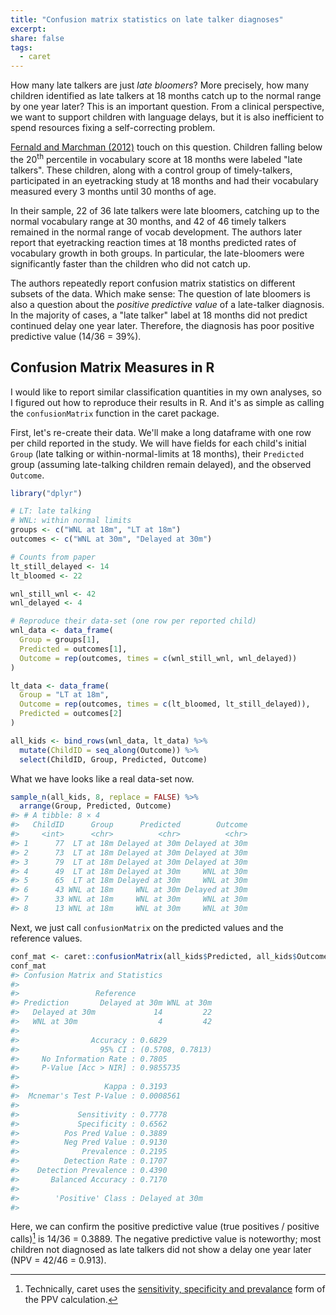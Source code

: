 ```yaml
---
title: "Confusion matrix statistics on late talker diagnoses"
excerpt:
share: false
tags:
  - caret
---
```


How many late talkers are just _late bloomers_? More precisely, how many
children identified as late talkers at 18 months catch up to the normal range
by one year later? This is an important question. From a clinical perspective,
we want to support children with language delays, but it is also inefficient to
spend resources fixing a self-correcting problem.

[Fernald and Marchman (2012)](https://www.ncbi.nlm.nih.gov/pmc/articles/PMC3266972/) 
touch on this question. Children falling below the 20<sup>th</sup> percentile in
vocabulary score at 18 months were labeled "late talkers". These children, along
with a control group of timely-talkers, participated in an eyetracking study at
18 months and had their vocabulary measured every 3 months until 30 months of
age.

In their sample, 22 of 36 late talkers were late bloomers, catching up to the
normal vocabulary range at 30 months, and 42 of 46 timely talkers remained in
the normal range of vocab development. The authors later report that eyetracking
reaction times at 18 months predicted rates of vocabulary growth in both groups.
In particular, the late-bloomers were significantly faster than the children who
did not catch up.

The authors repeatedly report confusion matrix statistics on different subsets
of the data. Which make sense: The question of late bloomers is also a question
about the _positive predictive value_ of a late-talker diagnosis. In the
majority of cases, a "late talker" label at 18 months did not predict continued
delay one year later. Therefore, the diagnosis has poor positive predictive
value (14/36 = 39%).

## Confusion Matrix Measures in R

I would like to report similar classification quantities in my own analyses, so
I figured out how to reproduce their results in R. And it's as simple as calling
the `confusionMatrix` function in the caret package. 

First, let's re-create their data. We'll make a long dataframe with one row
per child reported in the study. We will have fields for each child's initial
`Group` (late talking or within-normal-limits at 18 months), their `Predicted`
group (assuming late-talking children remain delayed), and the observed
`Outcome`.


```r
library("dplyr")

# LT: late talking
# WNL: within normal limits
groups <- c("WNL at 18m", "LT at 18m")
outcomes <- c("WNL at 30m", "Delayed at 30m")

# Counts from paper
lt_still_delayed <- 14
lt_bloomed <- 22

wnl_still_wnl <- 42
wnl_delayed <- 4

# Reproduce their data-set (one row per reported child)
wnl_data <- data_frame(
  Group = groups[1],
  Predicted = outcomes[1],
  Outcome = rep(outcomes, times = c(wnl_still_wnl, wnl_delayed))
)

lt_data <- data_frame(
  Group = "LT at 18m",
  Outcome = rep(outcomes, times = c(lt_bloomed, lt_still_delayed)),
  Predicted = outcomes[2]
)

all_kids <- bind_rows(wnl_data, lt_data) %>%
  mutate(ChildID = seq_along(Outcome)) %>% 
  select(ChildID, Group, Predicted, Outcome)
```

What we have looks like a real data-set now.




```r
sample_n(all_kids, 8, replace = FALSE) %>% 
  arrange(Group, Predicted, Outcome)
#> # A tibble: 8 × 4
#>   ChildID      Group      Predicted        Outcome
#>     <int>      <chr>          <chr>          <chr>
#> 1      77  LT at 18m Delayed at 30m Delayed at 30m
#> 2      73  LT at 18m Delayed at 30m Delayed at 30m
#> 3      79  LT at 18m Delayed at 30m Delayed at 30m
#> 4      49  LT at 18m Delayed at 30m     WNL at 30m
#> 5      65  LT at 18m Delayed at 30m     WNL at 30m
#> 6      43 WNL at 18m     WNL at 30m Delayed at 30m
#> 7      33 WNL at 18m     WNL at 30m     WNL at 30m
#> 8      13 WNL at 18m     WNL at 30m     WNL at 30m
```

Next, we just call `confusionMatrix` on the predicted values and the reference
values.


```r
conf_mat <- caret::confusionMatrix(all_kids$Predicted, all_kids$Outcome)
conf_mat
#> Confusion Matrix and Statistics
#> 
#>                 Reference
#> Prediction       Delayed at 30m WNL at 30m
#>   Delayed at 30m             14         22
#>   WNL at 30m                  4         42
#>                                           
#>                Accuracy : 0.6829          
#>                  95% CI : (0.5708, 0.7813)
#>     No Information Rate : 0.7805          
#>     P-Value [Acc > NIR] : 0.9855735       
#>                                           
#>                   Kappa : 0.3193          
#>  Mcnemar's Test P-Value : 0.0008561       
#>                                           
#>             Sensitivity : 0.7778          
#>             Specificity : 0.6562          
#>          Pos Pred Value : 0.3889          
#>          Neg Pred Value : 0.9130          
#>              Prevalence : 0.2195          
#>          Detection Rate : 0.1707          
#>    Detection Prevalence : 0.4390          
#>       Balanced Accuracy : 0.7170          
#>                                           
#>        'Positive' Class : Delayed at 30m  
#> 
```



Here, we can confirm the positive predictive value (true positives / positive
calls)[^PPV] is 14/36 = 0.3889. The negative predictive value is noteworthy;
most children not diagnosed as late talkers did not show a delay one year later
(NPV = 42/46 = 0.913).

[^PPV]: Technically, caret uses the [sensitivity, specificity and prevalance](https://en.wikipedia.org/wiki/Positive_and_negative_predictive_values) form of the PPV calculation.
